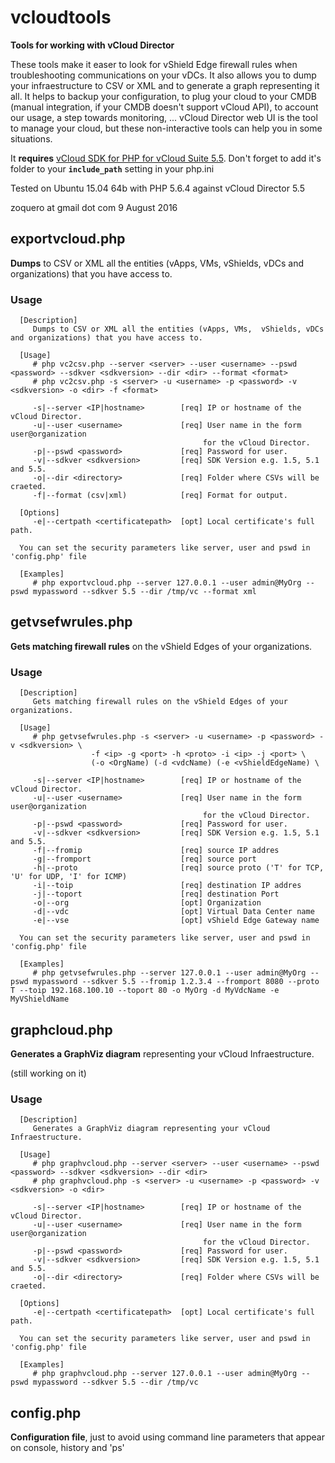 # vcloudtools
**Tools for working with vCloud Director**

These tools make it easer to look for vShield Edge firewall rules when troubleshooting communications on your vDCs. It also allows you to dump your infraestructure to CSV or XML and to generate a graph representing it all. It helps to backup your configuration, to plug your cloud to your CMDB (manual integration, if your CMDB doesn't support vCloud API), to account our usage, a step towards monitoring, ... vCloud Director web UI is the tool to manage your cloud, but these non-interactive tools can help you in some situations.

It **requires** [vCloud SDK for PHP for vCloud Suite 5.5](https://developercenter.vmware.com/web/sdk/5.5.0/vcloud-php). Don't forget to add it's folder to your **```include_path```** setting in your php.ini

Tested on Ubuntu 15.04 64b with PHP 5.6.4 against vCloud Director 5.5

zoquero at gmail dot com
9 August 2016

## exportvcloud.php
**Dumps** to CSV or XML all the entities (vApps, VMs,  vShields, vDCs and organizations) that you have access to.

### Usage
```
  [Description]
     Dumps to CSV or XML all the entities (vApps, VMs,  vShields, vDCs and organizations) that you have access to.

  [Usage]
     # php vc2csv.php --server <server> --user <username> --pswd <password> --sdkver <sdkversion> --dir <dir> --format <format>
     # php vc2csv.php -s <server> -u <username> -p <password> -v <sdkversion> -o <dir> -f <format>

     -s|--server <IP|hostname>        [req] IP or hostname of the vCloud Director.
     -u|--user <username>             [req] User name in the form user@organization
                                           for the vCloud Director.
     -p|--pswd <password>             [req] Password for user.
     -v|--sdkver <sdkversion>         [req] SDK Version e.g. 1.5, 5.1 and 5.5.
     -o|--dir <directory>             [req] Folder where CSVs will be craeted.
     -f|--format (csv|xml)            [req] Format for output.

  [Options]
     -e|--certpath <certificatepath>  [opt] Local certificate's full path.

  You can set the security parameters like server, user and pswd in 'config.php' file

  [Examples]
     # php exportvcloud.php --server 127.0.0.1 --user admin@MyOrg --pswd mypassword --sdkver 5.5 --dir /tmp/vc --format xml
```


## getvsefwrules.php
**Gets matching firewall rules** on the vShield Edges of your organizations.

### Usage
```
  [Description]
     Gets matching firewall rules on the vShield Edges of your organizations.

  [Usage]
     # php getvsefwrules.php -s <server> -u <username> -p <password> -v <sdkversion> \ 
                  -f <ip> -g <port> -h <proto> -i <ip> -j <port> \ 
                  (-o <OrgName) (-d <vdcName) (-e <vShieldEdgeName) \ 

     -s|--server <IP|hostname>        [req] IP or hostname of the vCloud Director.
     -u|--user <username>             [req] User name in the form user@organization
                                           for the vCloud Director.
     -p|--pswd <password>             [req] Password for user.
     -v|--sdkver <sdkversion>         [req] SDK Version e.g. 1.5, 5.1 and 5.5.
     -f|--fromip                      [req] source IP addres
     -g|--fromport                    [req] source port
     -h|--proto                       [req] source proto ('T' for TCP, 'U' for UDP, 'I' for ICMP)
     -i|--toip                        [req] destination IP addres
     -j|--toport                      [req] destination Port
     -o|--org                         [opt] Organization
     -d|--vdc                         [opt] Virtual Data Center name
     -e|--vse                         [opt] vShield Edge Gateway name

  You can set the security parameters like server, user and pswd in 'config.php' file

  [Examples]
     # php getvsefwrules.php --server 127.0.0.1 --user admin@MyOrg --pswd mypassword --sdkver 5.5 --fromip 1.2.3.4 --fromport 8080 --proto T --toip 192.168.100.10 --toport 80 -o MyOrg -d MyVdcName -e MyVShieldName
```

## graphcloud.php
**Generates a GraphViz diagram** representing your vCloud Infraestructure.

(still working on it)

### Usage
```
  [Description]
     Generates a GraphViz diagram representing your vCloud Infraestructure.

  [Usage]
     # php graphvcloud.php --server <server> --user <username> --pswd <password> --sdkver <sdkversion> --dir <dir>
     # php graphvcloud.php -s <server> -u <username> -p <password> -v <sdkversion> -o <dir>

     -s|--server <IP|hostname>        [req] IP or hostname of the vCloud Director.
     -u|--user <username>             [req] User name in the form user@organization
                                           for the vCloud Director.
     -p|--pswd <password>             [req] Password for user.
     -v|--sdkver <sdkversion>         [req] SDK Version e.g. 1.5, 5.1 and 5.5.
     -o|--dir <directory>             [req] Folder where CSVs will be craeted.

  [Options]
     -e|--certpath <certificatepath>  [opt] Local certificate's full path.

  You can set the security parameters like server, user and pswd in 'config.php' file

  [Examples]
     # php graphvcloud.php --server 127.0.0.1 --user admin@MyOrg --pswd mypassword --sdkver 5.5 --dir /tmp/vc
```

## config.php
**Configuration file**, just to avoid using command line parameters that appear on console, history and 'ps'

